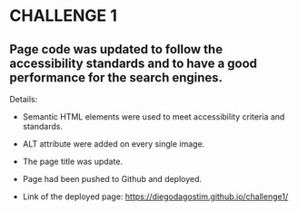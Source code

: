 # CHALLENGE 1

## Page code was updated to follow the accessibility standards and to have a good performance for the search engines.

Details:

- Semantic HTML elements were used to meet accessibility criteria and standards.
- ALT attribute were added on every single image.
- The page title was update.
- Page had been pushed to Github and deployed.

- Link of the deployed page: https://diegodagostim.github.io/challenge1/
